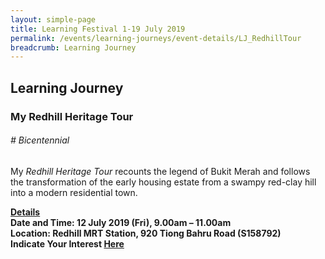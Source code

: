 ```yaml
---
layout: simple-page
title: Learning Festival 1-19 July 2019
permalink: /events/learning-journeys/event-details/LJ_RedhillTour
breadcrumb: Learning Journey
---
```


## Learning Journey
### My Redhill Heritage Tour

###### _# Bicentennial_ 

My <i>Redhill Heritage Tour</i> recounts the legend of Bukit Merah and follows the transformation of the early housing estate from a swampy red-clay hill into a modern residential town. 

<b><u>Details</u><br>
**Date and Time: 12 July 2019 (Fri), 9.00am – 11.00am** <br>
**Location: Redhill MRT Station, 920 Tiong Bahru Road (S158792)** <br>
**Indicate Your Interest [Here](https://www.eventbrite.sg/e/my-redhill-heritage-tour-tickets-63640491423)** 

